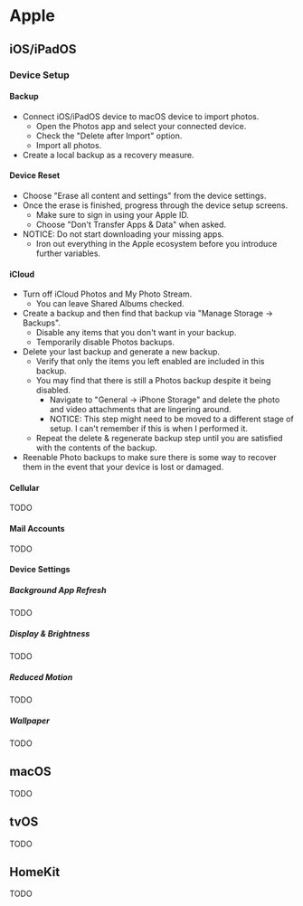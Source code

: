 # Apple

## iOS/iPadOS

### Device Setup

#### Backup

- Connect iOS/iPadOS device to macOS device to import photos.
  - Open the Photos app and select your connected device.
  - Check the "Delete after Import" option.
  - Import all photos.
- Create a local backup as a recovery measure.

#### Device Reset

- Choose "Erase all content and settings" from the device settings.
- Once the erase is finished, progress through the device setup screens.
  - Make sure to sign in using your Apple ID.
  - Choose "Don't Transfer Apps & Data" when asked.
- NOTICE: Do not start downloading your missing apps.
  - Iron out everything in the Apple ecosystem before you introduce further
  variables.

#### iCloud

- Turn off iCloud Photos and My Photo Stream.
  - You can leave Shared Albums checked.
- Create a backup and then find that backup via "Manage Storage -> Backups".
  - Disable any items that you don't want in your backup.
  - Temporarily disable Photos backups.
- Delete your last backup and generate a new backup.
  - Verify that only the items you left enabled are included in this backup.
  - You may find that there is still a Photos backup despite it being disabled.
    - Navigate to "General -> iPhone Storage" and delete the photo and video
    attachments that are lingering around.
    - NOTICE: This step might need to be moved to a different stage of setup. I
    can't remember if this is when I performed it.
  - Repeat the delete & regenerate backup step until you are satisfied with the
  contents of the backup.
- Reenable Photo backups to make sure there is some way to recover them in the
  event that your device is lost or damaged.

#### Cellular

TODO

#### Mail Accounts

TODO

#### Device Settings

##### Background App Refresh

TODO

##### Display & Brightness

TODO

##### Reduced Motion

TODO

##### Wallpaper

TODO

## macOS

TODO

## tvOS

TODO

## HomeKit

TODO


